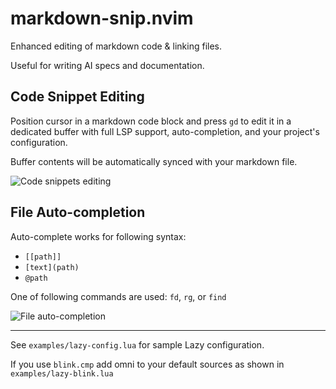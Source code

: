 # markdown-snip.nvim

Enhanced editing of markdown code & linking files.

Useful for writing AI specs and documentation.

## Code Snippet Editing

Position cursor in a markdown code block and press `gd` to edit it in a dedicated buffer with full LSP support, auto-completion, and your project's configuration.

Buffer contents will be automatically synced with your markdown file.

![Code snippets editing](./doc/gd.gif)

## File Auto-completion

Auto-complete works for following syntax:

 - `[[path]]`
 - `[text](path)`
 - `@path` 

One of following commands are used: `fd`, `rg`, or `find`

![File auto-completion](./doc/cmp.gif)

---

See `examples/lazy-config.lua` for sample Lazy configuration.

If you use `blink.cmp` add omni to your default sources as shown in `examples/lazy-blink.lua`

